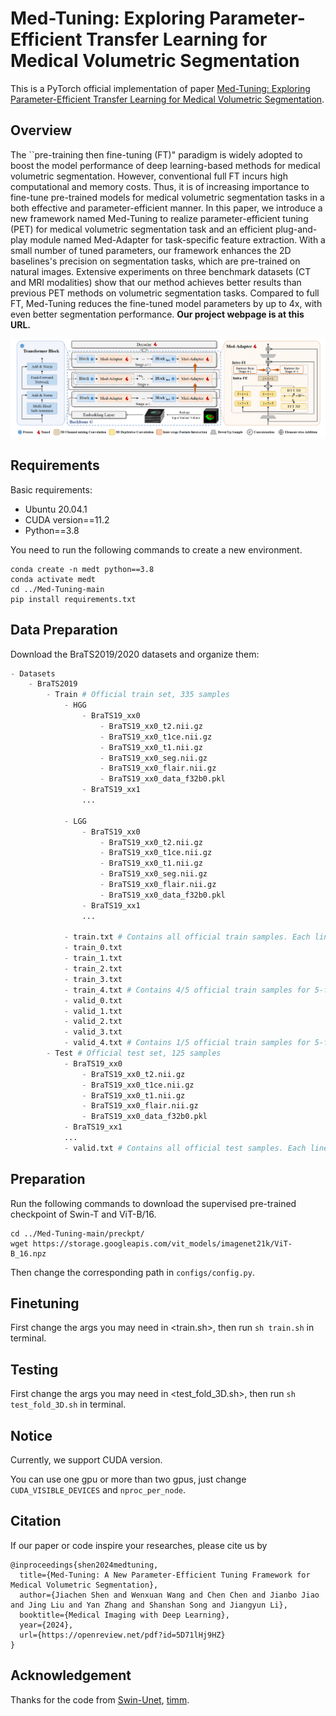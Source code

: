 # Med-Tuning: Exploring Parameter-Efficient Transfer Learning for Medical Volumetric Segmentation
This is a PyTorch official implementation of paper [Med-Tuning: Exploring Parameter-Efficient Transfer Learning for Medical Volumetric Segmentation](https://arxiv.org/abs/2304.10880).

## Overview
The ``pre-training then fine-tuning (FT)" paradigm is widely adopted to boost the model performance of deep learning-based methods for medical volumetric segmentation. However, conventional full FT incurs high computational and memory costs. Thus, it is of increasing importance to fine-tune pre-trained models for medical volumetric segmentation tasks in a both effective and parameter-efficient manner. In this paper, we introduce a new framework named Med-Tuning to realize parameter-efficient tuning (PET) for medical volumetric segmentation task and an efficient plug-and-play module named Med-Adapter for task-specific feature extraction. With a small number of tuned parameters, our framework enhances the 2D baselines's precision on segmentation tasks, which are pre-trained on natural images. Extensive experiments on three benchmark datasets (CT and MRI modalities) show that our method achieves better results than previous PET methods on volumetric segmentation tasks. Compared to full FT, Med-Tuning reduces the fine-tuned model parameters by up to 4x, with even better segmentation performance. **Our project webpage is at this URL.**

![Med-Tuning](./paper/methodology.png)

## Requirements
Basic requirements:
- Ubuntu 20.04.1
- CUDA version==11.2
- Python==3.8

You need to run the following commands to create a new environment.
```
conda create -n medt python==3.8
conda activate medt
cd ../Med-Tuning-main
pip install requirements.txt
```

## Data Preparation
Download the BraTS2019/2020 datasets and organize them:
```python
- Datasets
    - BraTS2019
        - Train # Official train set, 335 samples
            - HGG
                - BraTS19_xx0
                    - BraTS19_xx0_t2.nii.gz
                    - BraTS19_xx0_t1ce.nii.gz
                    - BraTS19_xx0_t1.nii.gz
                    - BraTS19_xx0_seg.nii.gz
                    - BraTS19_xx0_flair.nii.gz
                    - BraTS19_xx0_data_f32b0.pkl
                - BraTS19_xx1
                ...
                
            - LGG
                - BraTS19_xx0
                    - BraTS19_xx0_t2.nii.gz
                    - BraTS19_xx0_t1ce.nii.gz
                    - BraTS19_xx0_t1.nii.gz
                    - BraTS19_xx0_seg.nii.gz
                    - BraTS19_xx0_flair.nii.gz
                    - BraTS19_xx0_data_f32b0.pkl
                - BraTS19_xx1
                ...

            - train.txt # Contains all official train samples. Each line is is a relative path of one sample dir, eg. HGG/BraTS19_xx0
            - train_0.txt
            - train_1.txt
            - train_2.txt
            - train_3.txt
            - train_4.txt # Contains 4/5 official train samples for 5-fold training.
            - valid_0.txt
            - valid_1.txt
            - valid_2.txt
            - valid_3.txt
            - valid_4.txt # Contains 1/5 official train samples for 5-fold validation.
        - Test # Official test set, 125 samples
            - BraTS19_xx0
                - BraTS19_xx0_t2.nii.gz
                - BraTS19_xx0_t1ce.nii.gz
                - BraTS19_xx0_t1.nii.gz
                - BraTS19_xx0_flair.nii.gz
                - BraTS19_xx0_data_f32b0.pkl
            - BraTS19_xx1
            ...
            - valid.txt # Contains all official test samples. Each line is is a relative path of one sample dir, eg. BraTS19_xx0
```

## Preparation
Run the following commands to download the supervised pre-trained checkpoint of Swin-T and ViT-B/16.
```
cd ../Med-Tuning-main/preckpt/
wget https://storage.googleapis.com/vit_models/imagenet21k/ViT-B_16.npz
```
Then change the corresponding path in `configs/config.py`.

## Finetuning
First change the args you may need in <train.sh>,  then run  `sh train.sh` in terminal. 


## Testing
First change the args you may need in <test_fold_3D.sh>,  then run  `sh test_fold_3D.sh` in terminal.

## Notice
Currently, we support CUDA version. 

You can use one gpu or more than two gpus, just change `CUDA_VISIBLE_DEVICES` and `nproc_per_node`.


## Citation
If our paper or code inspire your researches, please cite us by
```text
@inproceedings{shen2024medtuning,
  title={Med-Tuning: A New Parameter-Efficient Tuning Framework for Medical Volumetric Segmentation},
  author={Jiachen Shen and Wenxuan Wang and Chen Chen and Jianbo Jiao and Jing Liu and Yan Zhang and Shanshan Song and Jiangyun Li},
  booktitle={Medical Imaging with Deep Learning},
  year={2024},
  url={https://openreview.net/pdf?id=5D71lHj9HZ}
}
```

## Acknowledgement
Thanks for the code from [Swin-Unet](https://github.com/HuCaoFighting/Swin-Unet), [timm](https://github.com/huggingface/pytorch-image-models).